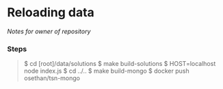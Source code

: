 # Reloading data

*Notes for owner of repository*

### Steps
> $ cd [root]/data/solutions
$ make build-solutions
$ HOST=localhost node index.js
$ cd ../..
$ make build-mongo
$ docker push osethan/tsn-mongo
